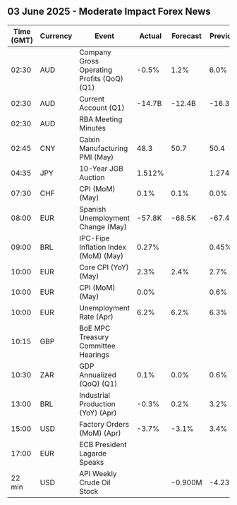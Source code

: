 ## 03 June 2025 - Moderate Impact Forex News

| Time (GMT) | Currency | Event | Actual | Forecast | Previous |
|------|----------|-------|--------|----------|----------|
| 02:30 | AUD | Company Gross Operating Profits (QoQ) (Q1) | -0.5% | 1.2% | 6.0% |
| 02:30 | AUD | Current Account (Q1) | -14.7B | -12.4B | -16.3B |
| 02:30 | AUD | RBA Meeting Minutes |  |  |  |
| 02:45 | CNY | Caixin Manufacturing PMI (May) | 48.3 | 50.7 | 50.4 |
| 04:35 | JPY | 10-Year JGB Auction | 1.512% |  | 1.274% |
| 07:30 | CHF | CPI (MoM) (May) | 0.1% | 0.1% | 0.0% |
| 08:00 | EUR | Spanish Unemployment Change (May) | -57.8K | -68.5K | -67.4K |
| 09:00 | BRL | IPC-Fipe Inflation Index (MoM) (May) | 0.27% |  | 0.45% |
| 10:00 | EUR | Core CPI (YoY) (May) | 2.3% | 2.4% | 2.7% |
| 10:00 | EUR | CPI (MoM) (May) | 0.0% |  | 0.6% |
| 10:00 | EUR | Unemployment Rate (Apr) | 6.2% | 6.2% | 6.3% |
| 10:15 | GBP | BoE MPC Treasury Committee Hearings |  |  |  |
| 10:30 | ZAR | GDP Annualized (QoQ) (Q1) | 0.1% | 0.0% | 0.6% |
| 13:00 | BRL | Industrial Production (YoY) (Apr) | -0.3% | 0.2% | 3.2% |
| 15:00 | USD | Factory Orders (MoM) (Apr) | -3.7% | -3.1% | 3.4% |
| 17:00 | EUR | ECB President Lagarde Speaks |  |  |  |
| 22 min | USD | API Weekly Crude Oil Stock |  | -0.900M | -4.236M |
